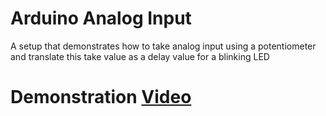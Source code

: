 # Arduino Analog Input

A setup that demonstrates how to take analog input using a potentiometer and translate this take value as a delay value for a blinking LED

# Demonstration [Video](https://drive.google.com/file/d/1jsc8Z5OCG7j1GcfgqTfiqcxdsJ1xiriA/view?usp=sharing)
